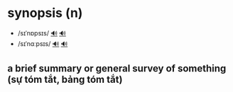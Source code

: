# synopsis (n)

- /sɪˈnɒpsɪs/ [🔊](https://ssl.gstatic.com/dictionary/static/pronunciation/2022-03-02/audio/sy/synopsis_en_gb_1.mp3) [🔊](https://www.oxfordlearnersdictionaries.com/media/english/uk_pron/s/syn/synop/synopses__gb_1.mp3)
- /sɪˈnɑːpsɪs/ [🔊](https://ssl.gstatic.com/dictionary/static/pronunciation/2022-03-02/audio/sy/synopsis_en_us_1.mp3) [🔊](https://www.oxfordlearnersdictionaries.com/media/english/us_pron/s/syn/synop/synopsis__us_1.mp3)

## a brief summary or general survey of something (sự tóm tắt, bảng tóm tắt)